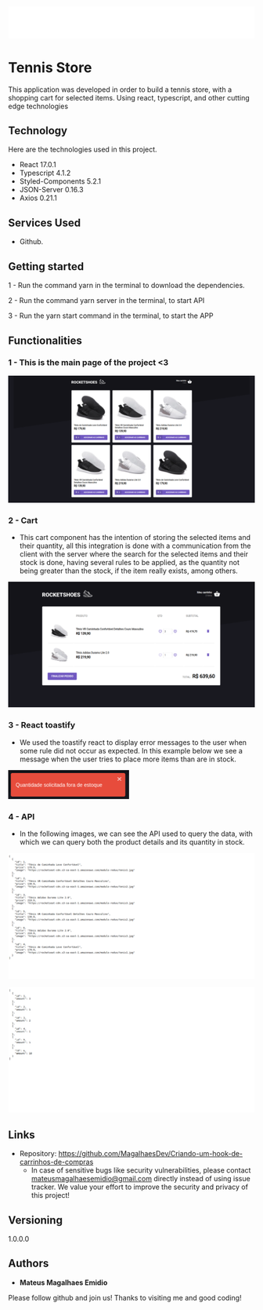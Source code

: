 ![Logo of the project](https://github.com/MagalhaesDev/Criando-um-hook-de-carrinhos-de-compras/blob/master/src/assets/images/logo.svg)

# Tennis Store

This application was developed in order to build a tennis store, with a shopping cart for selected items. Using react, typescript, and other cutting edge technologies

## Technology 

Here are the technologies used in this project.

* React 17.0.1
* Typescript 4.1.2
* Styled-Components 5.2.1
* JSON-Server 0.16.3
* Axios 0.21.1

## Services Used

* Github.

## Getting started
 
1 - Run the command yarn in the terminal to download the dependencies.

2 - Run the command yarn server in the terminal, to start API

3 - Run the yarn start command in the terminal, to start the APP

## Functionalities

### 1 - This is the main page of the project <3 

![Homepage image](https://github.com/MagalhaesDev/Criando-um-hook-de-carrinhos-de-compras/blob/master/src/readme/home2.png)

### 2 - Cart 

* This cart component has the intention of storing the selected items and their quantity, all this integration is done with a communication from the client with the server where the search for the selected items and their stock is done, having several rules to be applied,  as the quantity not being greater than the stock, if the item really exists, among others.

![Cart](https://github.com/MagalhaesDev/Criando-um-hook-de-carrinhos-de-compras/blob/master/src/readme/cart2.png)

### 3 - React toastify

* We used the toastify react to display error messages to the user when some rule did not occur as expected. In this example below we see a message when the user tries to place more items than are in stock.

![Toastify](https://github.com/MagalhaesDev/Criando-um-hook-de-carrinhos-de-compras/blob/master/src/readme/toast.png)

### 4 - API

* In the following images, we can see the API used to query the data, with which we can query both the product details and its quantity in stock.

![API](https://github.com/MagalhaesDev/Criando-um-hook-de-carrinhos-de-compras/blob/master/src/readme/products.png)

![API](https://github.com/MagalhaesDev/Criando-um-hook-de-carrinhos-de-compras/blob/master/src/readme/stock.png)

## Links
  - Repository: https://github.com/MagalhaesDev/Criando-um-hook-de-carrinhos-de-compras
    - In case of sensitive bugs like security vulnerabilities, please contact
      mateusmagalhaesemidio@gmail.com directly instead of using issue tracker. We value your effort
      to improve the security and privacy of this project!

  ## Versioning

  1.0.0.0


  ## Authors

  * **Mateus Magalhaes Emidio** 

  Please follow github and join us!
  Thanks to visiting me and good coding!
